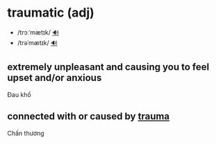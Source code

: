 # traumatic (adj)

- /trɔːˈmætɪk/ [🔊](https://www.oxfordlearnersdictionaries.com/media/english/uk_pron/t/tra/traum/traumatic__gb_1.mp3)
- /trəˈmætɪk/ [🔊](https://www.oxfordlearnersdictionaries.com/media/english/us_pron/t/tra/traum/traumatic__us_2_rr.mp3)

## extremely unpleasant and causing you to feel upset and/or anxious

Đau khổ

## connected with or caused by [trauma](trauma-n.md#an-injury)

Chấn thương